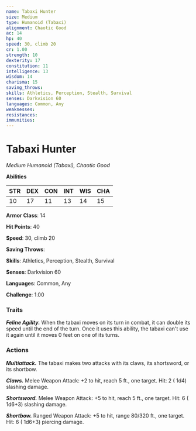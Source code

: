 ```yaml
---
name: Tabaxi Hunter
size: Medium
type: Humanoid (Tabaxi)
alignment: Chaotic Good
ac: 14
hp: 40
speed: 30, climb 20
cr: 1.00
strength: 10
dexterity: 17
constitution: 11
intelligence: 13
wisdom: 14
charisma: 15
saving_throws: 
skills: Athletics, Perception, Stealth, Survival
senses: Darkvision 60
languages: Common, Any
weaknesses:
resistances:
immunities:
---
```


# Tabaxi Hunter

*Medium Humanoid (Tabaxi), Chaotic Good*

**Abilities**

| STR | DEX | CON | INT | WIS | CHA |
| --- | --- | --- | --- | --- | --- |
| 10 | 17 | 11 | 13 | 14 | 15 |

**Armor Class**: 14

**Hit Points**: 40

**Speed**: 30, climb 20

**Saving Throws**: 

**Skills**: Athletics, Perception, Stealth, Survival

**Senses**: Darkvision 60

**Languages**: Common, Any

**Challenge**: 1.00


### Traits
***Feline Agility.*** When the tabaxi moves on its turn in combat, it can double its speed until the end of the turn. Once it uses this ability, the tabaxi can't use it again until it moves 0 feet on one of its turns.


### Actions
***Multiattack.*** The tabaxi makes two attacks with its claws, its shortsword, or its shortbow.

***Claws.*** Melee Weapon Attack:  +2 to hit, reach 5 ft., one target. Hit: 2 ( 1d4) slashing damage.

***Shortsword.*** Melee Weapon Attack:  +5 to hit, reach 5 ft., one target. Hit: 6 ( 1d6+3) slashing damage.

***Shortbow.*** Ranged Weapon Attack:  +5 to hit, range 80/320 ft., one target. Hit: 6 ( 1d6+3) piercing damage.


